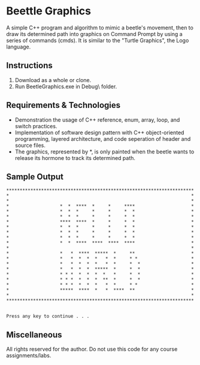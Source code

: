 # Beettle Graphics
A simple C++ program and algorithm to mimic a beetle's movement, then to draw its determined path into graphics  on Command Prompt by using a series of commands (cmds). It is similar to the "Turtle Graphics", the Logo language. 

## Instructions
1. Download as a whole or clone.
2. Run BeetleGraphics.exe in Debug\ folder.

## Requirements & Technologies
* Demonstration the usage of C++ reference, enum, array, loop, and switch practices.
* Implementation of software design pattern with C++ object-oriented programming, layered architecture, and code seperation of header and source files.
* The graphics, represented by *, is only painted when the beetle wants to release its hormone to track its determined path.

## Sample Output
    **********************************************************************
    *                                                                    *
    *                                                                    *
    *                   *  *  ****  *     *     ****                     *
    *                   *  *  *     *     *     *  *                     *
    *                   *  *  *     *     *     *  *                     *
    *                   ****  ****  *     *     *  *                     *
    *                   *  *  *     *     *     *  *                     *
    *                   *  *  *     *     *     *  *                     *
    *                   *  *  *     *     *     *  *                     *
    *                   *  *  ****  ****  ****  ****                     *
    *                                                                    *
    *                   *   *  ****  *****  *     **                     *
    *                   *   *  *  *  *   *  *     * *                    *
    *                   *   *  *  *  *   *  *     *  *                   *
    *                   *   *  *  *  *****  *     *  *                   *
    *                   * * *  *  *  *  *   *     *  *                   *
    *                   * * *  *  *  *  **  *     *  *                   *
    *                   * * *  *  *  *   *  *     * *                    *
    *                   *****  ****  *   *  ****  **                     *
    *                                                                    *
    **********************************************************************


    Press any key to continue . . .

## Miscellaneous
All rights reserved for the author. Do not use this code for any course assignments/labs. 
